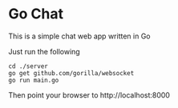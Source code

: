 # Go Chat

This is a simple chat web app written in Go

Just run the following

```
cd ./server
go get github.com/gorilla/websocket
go run main.go
```

Then point your browser to http://localhost:8000